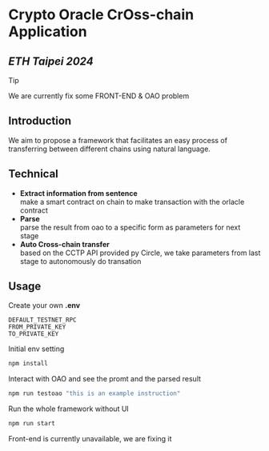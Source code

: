 # Crypto Oracle CrOss-chain Application
## *ETH Taipei 2024*
> [!TIP]
> We are currently fix some FRONT-END & OAO problem

## Introduction

We aim to propose a framework that facilitates an easy process of transferring between different chains using natural language.

## Technical
- **Extract information from sentence** <br> make a smart contract on chain to make transaction with the orlacle contract
- **Parse** <br> parse the result from oao to a specific form as parameters for next stage
- **Auto Cross-chain transfer** <br> based on the CCTP API provided py Circle, we take parameters from last stage to autonomously do transation

## Usage
Create your own **.env**
```.env
DEFAULT_TESTNET_RPC
FROM_PRIVATE_KEY
TO_PRIVATE_KEY
```

Initial env setting
```cmd
npm install
```

Interact with OAO and see the promt and the parsed result
```cmd
npm run testoao "this is an example instruction"
```

Run the whole framework without UI
```cmd
npm run start
```
Front-end is currently unavailable, we are fixing it
